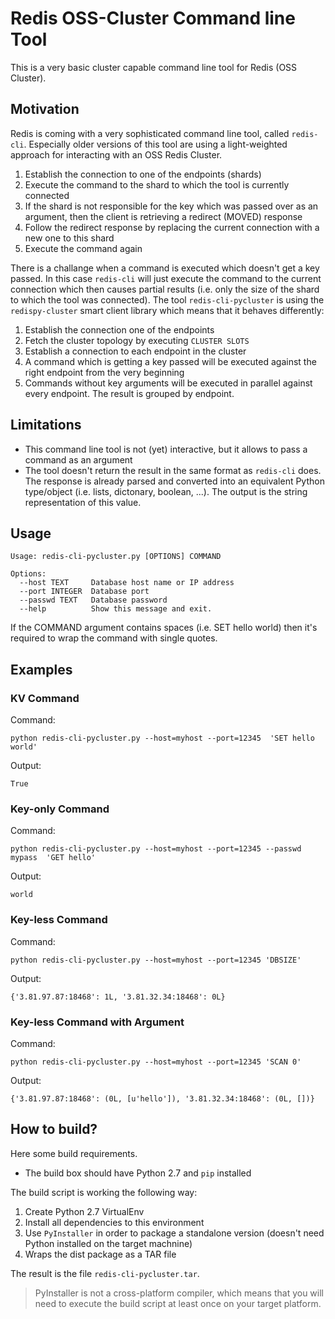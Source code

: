 #  Redis OSS-Cluster Command line Tool

This is a very basic cluster capable command line tool for Redis (OSS Cluster).

## Motivation

Redis is coming with a very sophisticated command line tool, called `redis-cli`. Especially older versions of this tool are using a light-weighted approach for interacting with an OSS Redis Cluster.

1. Establish the connection to one of the endpoints (shards)
2. Execute the command to the shard to which the tool is currently connected
3. If the shard is not responsible for the key which was passed over as an argument, then the client is retrieving a redirect (MOVED) response
4. Follow the redirect response by replacing the current connection with a new one to this shard
5. Execute the command again

There is a challange when a command is executed which doesn't get a key passed. In this case `redis-cli` will just execute the command to the current connection which then causes partial results (i.e. only the size of the shard to which the tool was connected). The tool `redis-cli-pycluster` is using the `redispy-cluster` smart client library which means that it behaves differently:

1. Establish the connection one of the endpoints
2. Fetch the cluster topology by executing `CLUSTER SLOTS`
3. Establish a connection to each endpoint in the cluster
4. A command which is getting a key passed will be executed against the right endpoint from the very beginning
5. Commands without key arguments will be executed in parallel against every endpoint. The result is grouped by endpoint.


## Limitations

* This command line tool is not (yet) interactive, but it allows to pass a command as an argument
* The tool doesn't return the result in the same format as `redis-cli` does. The response is already parsed and converted into an equivalent Python type/object (i.e. lists, dictonary, boolean, ...). The output is the string representation of this value.


## Usage

```
Usage: redis-cli-pycluster.py [OPTIONS] COMMAND

Options:
  --host TEXT     Database host name or IP address
  --port INTEGER  Database port
  --passwd TEXT   Database password
  --help          Show this message and exit.
```

If the COMMAND argument contains spaces (i.e. SET hello world) then it's required to wrap the command with single quotes.

## Examples


### KV Command

Command:

```
python redis-cli-pycluster.py --host=myhost --port=12345  'SET hello world'
```

Output:

```
True
```

### Key-only Command

Command:

```
python redis-cli-pycluster.py --host=myhost --port=12345 --passwd mypass  'GET hello'
```

Output:

```
world
```

### Key-less Command

Command:

```
python redis-cli-pycluster.py --host=myhost --port=12345 'DBSIZE'
```

Output:

```
{'3.81.97.87:18468': 1L, '3.81.32.34:18468': 0L}
```

### Key-less Command with Argument

Command:

```
python redis-cli-pycluster.py --host=myhost --port=12345 'SCAN 0'
```

Output:

```
{'3.81.97.87:18468': (0L, [u'hello']), '3.81.32.34:18468': (0L, [])}
```

## How to build?

Here some build requirements.

* The build box should have Python 2.7 and `pip` installed

The build script is working the following way:

1. Create Python 2.7 VirtualEnv
2. Install all dependencies to this environment
3. Use `PyInstaller` in order to package a standalone version (doesn't need Python installed on the target machnine)
4. Wraps the dist package as a TAR file 

The result is the file `redis-cli-pycluster.tar`.

> PyInstaller is not a cross-platform compiler, which means that you will need to execute the build script at least once on your target platform.
